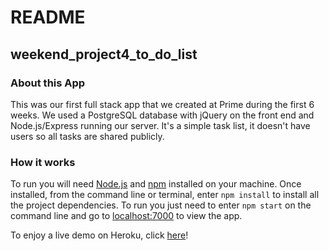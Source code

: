 # README
## weekend_project4_to_do_list

### About this App
This was our first full stack app that we created at Prime during the first 6 weeks.
We used a PostgreSQL database with jQuery on the front end and Node.js/Express running our server.
It's a simple task list, it doesn't have users so all tasks are shared publicly.

### How it works

To run you will need [Node.js](https://nodejs.org/en/) and [npm](https://www.npmjs.com/) installed on your machine.
Once installed, from the command line or terminal, enter ```npm install``` to install all the project dependencies.
To run you just need to enter ```npm start``` on the command line and go to [localhost:7000](http://localhost:7000/) 
to view the app.

To enjoy a live demo on Heroku, click [here](https://desolate-beyond-35018.herokuapp.com/)!

